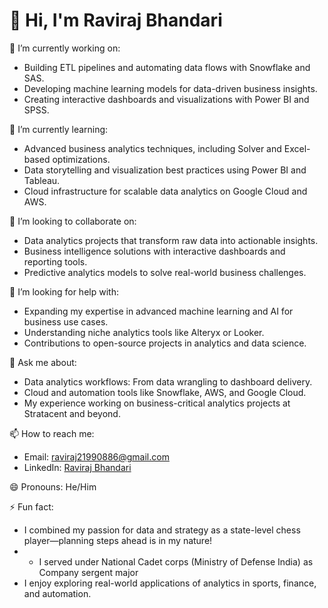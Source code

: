 # 👋 Hi, I'm Raviraj Bhandari

🔭 I’m currently working on:
- Building ETL pipelines and automating data flows with Snowflake and SAS.
- Developing machine learning models for data-driven business insights.
- Creating interactive dashboards and visualizations with Power BI and SPSS.

🌱 I’m currently learning:
- Advanced business analytics techniques, including Solver and Excel-based optimizations.
- Data storytelling and visualization best practices using Power BI and Tableau.
- Cloud infrastructure for scalable data analytics on Google Cloud and AWS.

👯 I’m looking to collaborate on:
- Data analytics projects that transform raw data into actionable insights.
- Business intelligence solutions with interactive dashboards and reporting tools.
- Predictive analytics models to solve real-world business challenges.

🤔 I’m looking for help with:
- Expanding my expertise in advanced machine learning and AI for business use cases.
- Understanding niche analytics tools like Alteryx or Looker.
- Contributions to open-source projects in analytics and data science.

💬 Ask me about:
- Data analytics workflows: From data wrangling to dashboard delivery.
- Cloud and automation tools like Snowflake, AWS, and Google Cloud.
- My experience working on business-critical analytics projects at Stratacent and beyond.

📫 How to reach me:
- Email: raviraj21990886@gmail.com
- LinkedIn: [Raviraj Bhandari](https://www.linkedin.com/in/raviraj-bhandari-678033162/)

😄 Pronouns: He/Him

⚡ Fun fact:
- I combined my passion for data and strategy as a state-level chess player—planning steps ahead is in my nature!
- - I served under National Cadet corps (Ministry of Defense India) as Company sergent major
- I enjoy exploring real-world applications of analytics in sports, finance, and automation.

